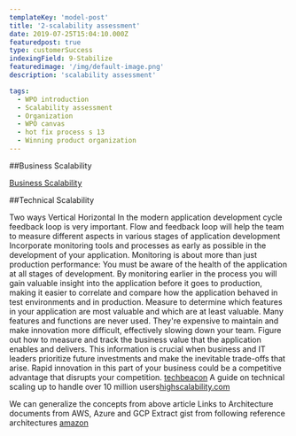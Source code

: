 ```yaml
---
templateKey: 'model-post'
title: '2-scalability assessment'
date: 2019-07-25T15:04:10.000Z
featuredpost: true
type: customerSuccess
indexingField: 9-Stabilize
featuredimage: '/img/default-image.png'
description: 'scalability assessment'

tags:
  - WPO introduction
  - Scalability assessment
  - Organization
  - WPO canvas
  - hot fix process s 13
  - Winning product organization
---
```


##Business Scalability

[Business Scalability](https://www.thoughtworks.com/insights/blog/scaling-assessment-map-evolving-tool-supporting-innovation-scale#_edn2)





##Technical Scalability


Two ways
Vertical
Horizontal
In the modern application development cycle feedback loop is very important.
Flow and feedback loop will help the team to measure different aspects in various stages of application development
Incorporate monitoring tools and processes as early as possible in the development of your application. Monitoring is about more than just production performance: You must be aware of the health of the application at all stages of development. By monitoring earlier in the process you will gain valuable insight into the application before it goes to production, making it easier to correlate and compare how the application behaved in test environments and in production.
Measure to determine which features in your application are most valuable and which are at least valuable. Many features and functions are never used. They're expensive to maintain and make innovation more difficult, effectively slowing down your team.
Figure out how to measure and track the business value that the application enables and delivers. This information is crucial when business and IT leaders prioritize future investments and make the inevitable trade-offs that arise. Rapid innovation in this part of your business could be a competitive advantage that disrupts your competition.
[techbeacon](https://techbeacon.com/devops/why-continuous-assessment-key-scaling-enterprise-devops)
A guide on technical scaling up to handle over 10 million users[highscalability.com](http://highscalability.com/blog/2016/1/11/a-beginners-guide-to-scaling-to-11-million-users-on-amazons.html)

We can generalize the concepts from above article
Links to Architecture documents from AWS, Azure and GCP
Extract gist from following reference architectures
[amazon](https://aws.amazon.com/architecture/?awsf.quickstart-architecture-page-filter=highlight%23new)
